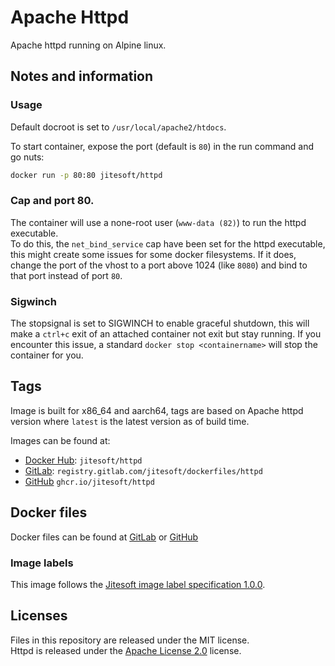 # Apache Httpd

Apache httpd running on Alpine linux.

## Notes and information

### Usage

Default docroot is set to `/usr/local/apache2/htdocs`.  

To start container, expose the port (default is `80`) in the run command and go nuts:

```bash
docker run -p 80:80 jitesoft/httpd
```

### Cap and port 80.

The container will use a none-root user (`www-data (82)`) to run the httpd executable.  
To do this, the `net_bind_service` cap have been set for the httpd executable,
this might create some issues for some docker filesystems. If it does, change
the port of the vhost to a port above 1024 (like `8080`) and bind to that port instead
of port `80`.

### Sigwinch

The stopsignal is set to SIGWINCH to enable graceful shutdown, this will make a
`ctrl+c` exit of an attached container not exit but stay running. If you encounter this
issue, a standard `docker stop <containername>` will stop the container for you.

## Tags

Image is built for x86_64 and aarch64, tags are based on Apache httpd version
where `latest` is the latest version as of build time.

Images can be found at:

* [Docker Hub](https://hub.docker.com/r/jitesoft/httpd): `jitesoft/httpd`
* [GitLab](https://gitlab.com/jitesoft/dockerfiles/httpd): `registry.gitlab.com/jitesoft/dockerfiles/httpd`
* [GitHub](https://github.com/orgs/jitesoft/packages/container/package/httpd) `ghcr.io/jitesoft/httpd`

## Docker files

Docker files can be found at  [GitLab](https://gitlab.com/jitesoft/dockerfiles/httpd) or [GitHub](https://github.com/jitesoft/docker-httpd)

### Image labels

This image follows the [Jitesoft image label specification 1.0.0](https://gitlab.com/snippets/1866155).

## Licenses

Files in this repository are released under the MIT license.  
Httpd is released under the [Apache License 2.0](https://www.apache.org/licenses/) license.  
